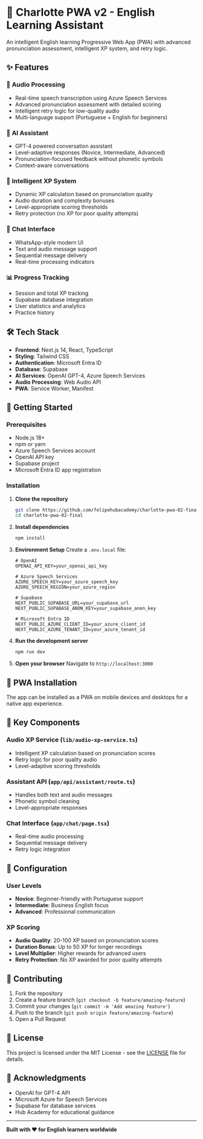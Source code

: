 # 🎯 Charlotte PWA v2 - English Learning Assistant

An intelligent English learning Progressive Web App (PWA) with advanced pronunciation assessment, intelligent XP system, and retry logic.

## ✨ Features

### 🎤 **Audio Processing**
- Real-time speech transcription using Azure Speech Services
- Advanced pronunciation assessment with detailed scoring
- Intelligent retry logic for low-quality audio
- Multi-language support (Portuguese + English for beginners)

### 🤖 **AI Assistant**
- GPT-4 powered conversation assistant
- Level-adaptive responses (Novice, Intermediate, Advanced)
- Pronunciation-focused feedback without phonetic symbols
- Context-aware conversations

### 🎯 **Intelligent XP System**
- Dynamic XP calculation based on pronunciation quality
- Audio duration and complexity bonuses
- Level-appropriate scoring thresholds
- Retry protection (no XP for poor quality attempts)

### 💬 **Chat Interface**
- WhatsApp-style modern UI
- Text and audio message support
- Sequential message delivery
- Real-time processing indicators

### 📊 **Progress Tracking**
- Session and total XP tracking
- Supabase database integration
- User statistics and analytics
- Practice history

## 🛠️ Tech Stack

- **Frontend**: Next.js 14, React, TypeScript
- **Styling**: Tailwind CSS
- **Authentication**: Microsoft Entra ID
- **Database**: Supabase
- **AI Services**: OpenAI GPT-4, Azure Speech Services
- **Audio Processing**: Web Audio API
- **PWA**: Service Worker, Manifest

## 🚀 Getting Started

### Prerequisites
- Node.js 18+ 
- npm or yarn
- Azure Speech Services account
- OpenAI API key
- Supabase project
- Microsoft Entra ID app registration

### Installation

1. **Clone the repository**
   ```bash
   git clone https://github.com/felipehubacademy/charlotte-pwa-02-final.git
   cd charlotte-pwa-02-final
   ```

2. **Install dependencies**
   ```bash
   npm install
   ```

3. **Environment Setup**
   Create a `.env.local` file:
   ```env
   # OpenAI
   OPENAI_API_KEY=your_openai_api_key

   # Azure Speech Services
   AZURE_SPEECH_KEY=your_azure_speech_key
   AZURE_SPEECH_REGION=your_azure_region

   # Supabase
   NEXT_PUBLIC_SUPABASE_URL=your_supabase_url
   NEXT_PUBLIC_SUPABASE_ANON_KEY=your_supabase_anon_key

   # Microsoft Entra ID
   NEXT_PUBLIC_AZURE_CLIENT_ID=your_azure_client_id
   NEXT_PUBLIC_AZURE_TENANT_ID=your_azure_tenant_id
   ```

4. **Run the development server**
   ```bash
   npm run dev
   ```

5. **Open your browser**
   Navigate to `http://localhost:3000`

## 📱 PWA Installation

The app can be installed as a PWA on mobile devices and desktops for a native app experience.

## 🎯 Key Components

### Audio XP Service (`lib/audio-xp-service.ts`)
- Intelligent XP calculation based on pronunciation scores
- Retry logic for poor quality audio
- Level-adaptive scoring thresholds

### Assistant API (`app/api/assistant/route.ts`)
- Handles both text and audio messages
- Phonetic symbol cleaning
- Level-appropriate responses

### Chat Interface (`app/chat/page.tsx`)
- Real-time audio processing
- Sequential message delivery
- Retry logic integration

## 🔧 Configuration

### User Levels
- **Novice**: Beginner-friendly with Portuguese support
- **Intermediate**: Business English focus
- **Advanced**: Professional communication

### XP Scoring
- **Audio Quality**: 20-100 XP based on pronunciation scores
- **Duration Bonus**: Up to 50 XP for longer recordings
- **Level Multiplier**: Higher rewards for advanced users
- **Retry Protection**: No XP awarded for poor quality attempts

## 🤝 Contributing

1. Fork the repository
2. Create a feature branch (`git checkout -b feature/amazing-feature`)
3. Commit your changes (`git commit -m 'Add amazing feature'`)
4. Push to the branch (`git push origin feature/amazing-feature`)
5. Open a Pull Request

## 📄 License

This project is licensed under the MIT License - see the [LICENSE](LICENSE) file for details.

## 🙏 Acknowledgments

- OpenAI for GPT-4 API
- Microsoft Azure for Speech Services
- Supabase for database services
- Hub Academy for educational guidance

---

**Built with ❤️ for English learners worldwide**
